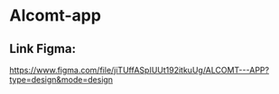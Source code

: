 # Alcomt-app
## Link Figma:
https://www.figma.com/file/jiTUffASpIUUt192itkuUg/ALCOMT---APP?type=design&mode=design
